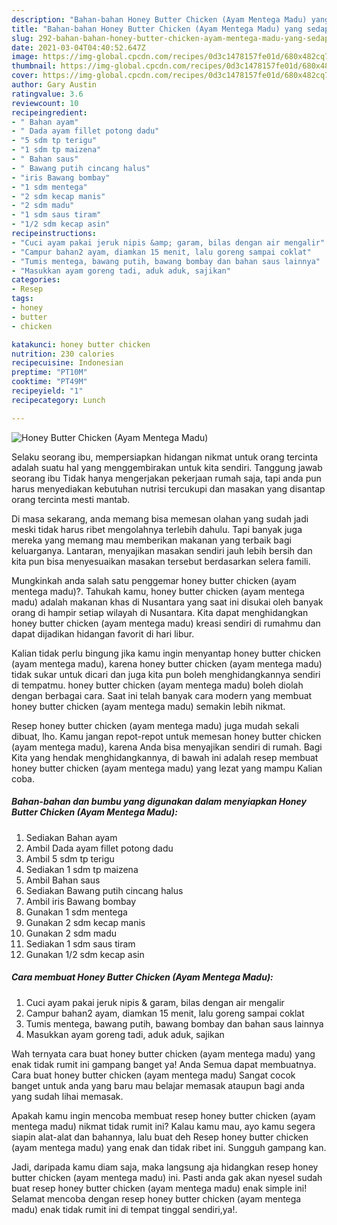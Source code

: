 ```yaml
---
description: "Bahan-bahan Honey Butter Chicken (Ayam Mentega Madu) yang sedap Untuk Jualan"
title: "Bahan-bahan Honey Butter Chicken (Ayam Mentega Madu) yang sedap Untuk Jualan"
slug: 292-bahan-bahan-honey-butter-chicken-ayam-mentega-madu-yang-sedap-untuk-jualan
date: 2021-03-04T04:40:52.647Z
image: https://img-global.cpcdn.com/recipes/0d3c1478157fe01d/680x482cq70/honey-butter-chicken-ayam-mentega-madu-foto-resep-utama.jpg
thumbnail: https://img-global.cpcdn.com/recipes/0d3c1478157fe01d/680x482cq70/honey-butter-chicken-ayam-mentega-madu-foto-resep-utama.jpg
cover: https://img-global.cpcdn.com/recipes/0d3c1478157fe01d/680x482cq70/honey-butter-chicken-ayam-mentega-madu-foto-resep-utama.jpg
author: Gary Austin
ratingvalue: 3.6
reviewcount: 10
recipeingredient:
- " Bahan ayam"
- " Dada ayam fillet potong dadu"
- "5 sdm tp terigu"
- "1 sdm tp maizena"
- " Bahan saus"
- " Bawang putih cincang halus"
- "iris Bawang bombay"
- "1 sdm mentega"
- "2 sdm kecap manis"
- "2 sdm madu"
- "1 sdm saus tiram"
- "1/2 sdm kecap asin"
recipeinstructions:
- "Cuci ayam pakai jeruk nipis &amp; garam, bilas dengan air mengalir"
- "Campur bahan2 ayam, diamkan 15 menit, lalu goreng sampai coklat"
- "Tumis mentega, bawang putih, bawang bombay dan bahan saus lainnya"
- "Masukkan ayam goreng tadi, aduk aduk, sajikan"
categories:
- Resep
tags:
- honey
- butter
- chicken

katakunci: honey butter chicken 
nutrition: 230 calories
recipecuisine: Indonesian
preptime: "PT10M"
cooktime: "PT49M"
recipeyield: "1"
recipecategory: Lunch

---
```



![Honey Butter Chicken (Ayam Mentega Madu)](https://img-global.cpcdn.com/recipes/0d3c1478157fe01d/680x482cq70/honey-butter-chicken-ayam-mentega-madu-foto-resep-utama.jpg)

Selaku seorang ibu, mempersiapkan hidangan nikmat untuk orang tercinta adalah suatu hal yang menggembirakan untuk kita sendiri. Tanggung jawab seorang ibu Tidak hanya mengerjakan pekerjaan rumah saja, tapi anda pun harus menyediakan kebutuhan nutrisi tercukupi dan masakan yang disantap orang tercinta mesti mantab.

Di masa  sekarang, anda memang bisa memesan olahan yang sudah jadi meski tidak harus ribet mengolahnya terlebih dahulu. Tapi banyak juga mereka yang memang mau memberikan makanan yang terbaik bagi keluarganya. Lantaran, menyajikan masakan sendiri jauh lebih bersih dan kita pun bisa menyesuaikan masakan tersebut berdasarkan selera famili. 



Mungkinkah anda salah satu penggemar honey butter chicken (ayam mentega madu)?. Tahukah kamu, honey butter chicken (ayam mentega madu) adalah makanan khas di Nusantara yang saat ini disukai oleh banyak orang di hampir setiap wilayah di Nusantara. Kita dapat menghidangkan honey butter chicken (ayam mentega madu) kreasi sendiri di rumahmu dan dapat dijadikan hidangan favorit di hari libur.

Kalian tidak perlu bingung jika kamu ingin menyantap honey butter chicken (ayam mentega madu), karena honey butter chicken (ayam mentega madu) tidak sukar untuk dicari dan juga kita pun boleh menghidangkannya sendiri di tempatmu. honey butter chicken (ayam mentega madu) boleh diolah dengan berbagai cara. Saat ini telah banyak cara modern yang membuat honey butter chicken (ayam mentega madu) semakin lebih nikmat.

Resep honey butter chicken (ayam mentega madu) juga mudah sekali dibuat, lho. Kamu jangan repot-repot untuk memesan honey butter chicken (ayam mentega madu), karena Anda bisa menyajikan sendiri di rumah. Bagi Kita yang hendak menghidangkannya, di bawah ini adalah resep membuat honey butter chicken (ayam mentega madu) yang lezat yang mampu Kalian coba.

<!--inarticleads1-->

##### Bahan-bahan dan bumbu yang digunakan dalam menyiapkan Honey Butter Chicken (Ayam Mentega Madu):

1. Sediakan  Bahan ayam
1. Ambil  Dada ayam fillet potong dadu
1. Ambil 5 sdm tp terigu
1. Sediakan 1 sdm tp maizena
1. Ambil  Bahan saus
1. Sediakan  Bawang putih cincang halus
1. Ambil iris Bawang bombay
1. Gunakan 1 sdm mentega
1. Gunakan 2 sdm kecap manis
1. Gunakan 2 sdm madu
1. Sediakan 1 sdm saus tiram
1. Gunakan 1/2 sdm kecap asin




<!--inarticleads2-->

##### Cara membuat Honey Butter Chicken (Ayam Mentega Madu):

1. Cuci ayam pakai jeruk nipis &amp; garam, bilas dengan air mengalir
1. Campur bahan2 ayam, diamkan 15 menit, lalu goreng sampai coklat
1. Tumis mentega, bawang putih, bawang bombay dan bahan saus lainnya
1. Masukkan ayam goreng tadi, aduk aduk, sajikan




Wah ternyata cara buat honey butter chicken (ayam mentega madu) yang enak tidak rumit ini gampang banget ya! Anda Semua dapat membuatnya. Cara buat honey butter chicken (ayam mentega madu) Sangat cocok banget untuk anda yang baru mau belajar memasak ataupun bagi anda yang sudah lihai memasak.

Apakah kamu ingin mencoba membuat resep honey butter chicken (ayam mentega madu) nikmat tidak rumit ini? Kalau kamu mau, ayo kamu segera siapin alat-alat dan bahannya, lalu buat deh Resep honey butter chicken (ayam mentega madu) yang enak dan tidak ribet ini. Sungguh gampang kan. 

Jadi, daripada kamu diam saja, maka langsung aja hidangkan resep honey butter chicken (ayam mentega madu) ini. Pasti anda gak akan nyesel sudah buat resep honey butter chicken (ayam mentega madu) enak simple ini! Selamat mencoba dengan resep honey butter chicken (ayam mentega madu) enak tidak rumit ini di tempat tinggal sendiri,ya!.

